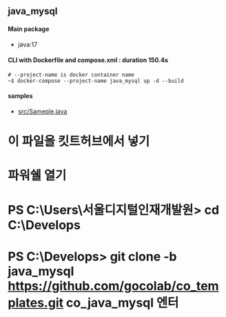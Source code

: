 ## java_mysql
#### Main package
- java:17

#### CLI with Dockerfile and compose.xml : duration 150.4s
```
# --project-name is docker container name
~$ docker-compose --project-name java_mysql up -d --build
```
#### samples
- [src/Sameple.java](./src/Sameple.java)


# 이 파일을 킷트허브에서 넣기
# 파워쉘 열기
# PS C:\Users\서울디지털인재개발원> cd C:\Develops
# PS C:\Develops> git clone -b java_mysql https://github.com/gocolab/co_templates.git co_java_mysql 엔터